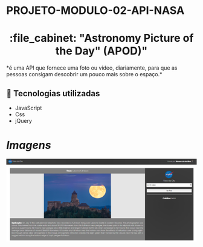 # PROJETO-MODULO-02-API-NASA
<h1 align="center">:file_cabinet: "Astronomy Picture of the Day" (APOD)" </h1>
*é uma API que fornece uma foto ou vídeo, diariamente, para que as pessoas consigam descobrir um pouco mais sobre o espaço.*

## :wrench: Tecnologias utilizadas
* JavaScript
* Css
* jQuery

# *Imagens*
   <img src="./assets/PaginaInicial.png">

